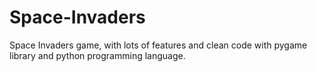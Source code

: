 # Space-Invaders
Space Invaders game, with lots of features and clean code with pygame library and python programming language.
